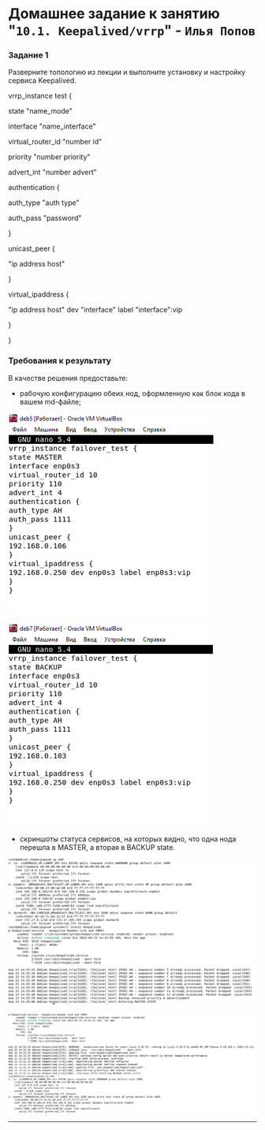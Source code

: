 # Домашнее задание к занятию "`10.1. Keepalived/vrrp`" - `Илья Попов`


### Задание 1

Разверните топологию из лекции и выполните установку и настройку сервиса Keepalived.

vrrp_instance test {

state "name_mode"

interface "name_interface"

virtual_router_id "number id"

priority "number priority"

advert_int "number advert"

authentication {

auth_type "auth type"

auth_pass "password"

}

unicast_peer {

"ip address host"

}

virtual_ipaddress {

"ip address host" dev "interface" label "interface":vip

}

}

### Требования к результату

В качестве решения предоставьте:
- рабочую конфигурацию обеих нод, оформленную как блок кода в вашем md-файле;

![1 Нода](https://github.com/ip75wester/Monitoring-hw/blob/main/zad1.PNG)

![2 Нода](https://github.com/ip75wester/Monitoring-hw/blob/main/zad2.PNG)

- скриншоты статуса сервисов, на которых видно, что одна нода перешла в MASTER, а вторая в BACKUP state.

![1 Нода](https://github.com/ip75wester/Monitoring-hw/blob/main/zad3.PNG)

![2 Нода](https://github.com/ip75wester/Monitoring-hw/blob/main/zad4.PNG)


---

